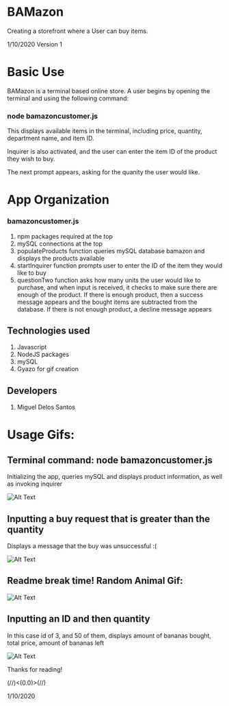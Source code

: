 # BAMazon
Creating a storefront where a User can buy items.

1/10/2020
Version 1

# Basic Use
BAMazon is a terminal based online store. A user begins by opening the terminal and using the following command:

### node bamazoncustomer.js

This displays available items in the terminal, including price, quantity, department name, and item ID.

Inquirer is also activated, and the user can enter the item ID of the product they wish to buy.

The next prompt appears, asking for the quanity the user would like.

# App Organization
### bamazoncustomer.js
1. npm packages required at the top
2. mySQL connections at the top
3. populateProducts function queries mySQL database bamazon and displays the products available
4. startInquirer function prompts user to enter the ID of the item they would like to buy
5. questionTwo function asks how many units the user would like to purchase, and when input is received, it checks to make sure there are enough of the product. If there is enough product, then a success message appears and the bought items are subtracted from the database. If there is not enough product, a decline message appears

## Technologies used
1. Javascript
2. NodeJS packages
3. mySQL
4. Gyazo for gif creation

## Developers
1. Miguel Delos Santos


# Usage Gifs:

## Terminal command: node bamazoncustomer.js
Initializing the app, queries mySQL and displays product information, as well as invoking inquirer

![Alt Text](https://gyazo.com/608f383d88009ffb595e1627c412883e.gif)

## Inputting a buy request that is greater than the quantity
Displays a message that the buy was unsuccessful :(

![Alt Text](https://gyazo.com/d69ff5def0b458eba5678dc7a7a22d6c.gif)

## Readme break time! Random Animal Gif:

![Alt Text](https://media.giphy.com/media/xBAreNGk5DapO/giphy.gif)

## Inputting an ID and then quantity
In this case id of 3, and 50 of them, displays amount of bananas bought, total price, amount of bananas left

![Alt Text](https://gyazo.com/27a05d9e1adc4d772eb1c7b82199f8be.gif)

Thanks for reading!

(//)<(0.0)>(//)

1/10/2020
